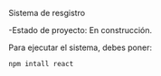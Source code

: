 <hi> Sistema de resgistro</h1>

-Estado de proyecto: En construcción.

Para ejecutar el sistema, debes  poner:

```npm intall react```  
